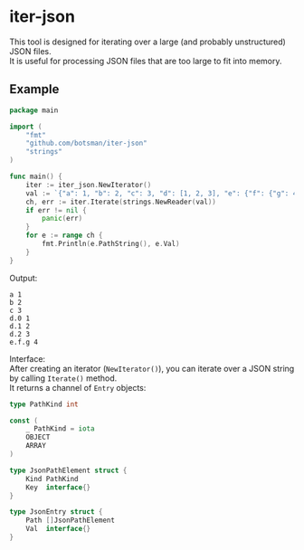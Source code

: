 # iter-json

This tool is designed for iterating over a large (and probably unstructured) JSON files.  
It is useful for processing JSON files that are too large to fit into memory.

## Example

```go
package main

import (
	"fmt"
	"github.com/botsman/iter-json"
	"strings"
)

func main() {
	iter := iter_json.NewIterator()
	val := `{"a": 1, "b": 2, "c": 3, "d": [1, 2, 3], "e": {"f": {"g": 4}}}`
	ch, err := iter.Iterate(strings.NewReader(val))
	if err != nil {
		panic(err)
	}
	for e := range ch {
		fmt.Println(e.PathString(), e.Val)
	}
}
```

Output:

```
a 1
b 2
c 3
d.0 1
d.1 2
d.2 3
e.f.g 4
```

Interface:  
After creating an iterator (`NewIterator()`), you can iterate over a JSON string by calling `Iterate()` method.   
It returns a channel of `Entry` objects:

```go
type PathKind int

const (
    _ PathKind = iota
    OBJECT
    ARRAY
)

type JsonPathElement struct {
    Kind PathKind
    Key  interface{}
}

type JsonEntry struct {
    Path []JsonPathElement
    Val  interface{}
}
```
